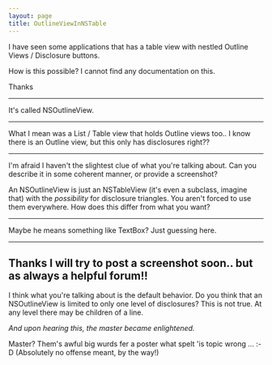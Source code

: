 ```yaml
---
layout: page
title: OutlineViewInNSTable
---
```


I have seen some applications that has a table view with nestled Outline Views / Disclosure buttons.

How is this possible? I cannot find any documentation on this.

Thanks

----

It's called NSOutlineView.

----

What I mean was a List / Table view that holds Outline views too.. I know there is an Outline view, but this only has disclosures right??

----

I'm afraid I haven't the slightest clue of what you're talking about. Can you describe it in some coherent manner, or provide a screenshot?

An NSOutlineView is just an NSTableView (it's even a subclass, imagine that) with the *possibility* for disclosure triangles. You aren't forced to use them everywhere. How does this differ from what you want?

----

Maybe he means something like TextBox? Just guessing here.

----
Thanks I will try to post a screenshot soon.. but as always a helpful forum!!
----

I think what you're talking about is the default behavior.  Do you think that an NSOutlineView is limited to only one level of disclosures? This is not true.  At any level there may be children of a line.

*And upon hearing this, the master became enlightened.*

Master? Them's awful big wurds fer a poster what spelt 'is topic wrong ... :-D  (Absolutely no offense meant, by the way!)

